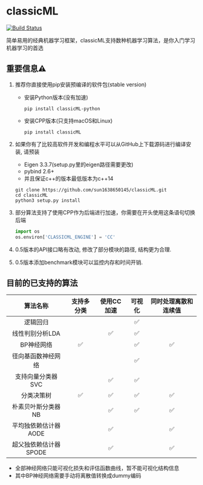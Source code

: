 # classicML 
[![Build Status](https://travis-ci.com/sun1638650145/classicML.svg?branch=master)](https://travis-ci.com/sun1638650145/classicML)

简单易用的经典机器学习框架，classicML支持数种机器学习算法，是你入门学习机器学习的首选

## 重要信息⚠️

1. 推荐你直接使用pip安装预编译的软件包(stable version)

   * 安装Python版本(没有加速)

     ```shell
     pip install classicML-python
     ```

   * 安装CPP版本(只支持macOS和Linux)

     ```shell
     pip install classicML
     ```

2. 如果你有了比较高软件开发和编程水平可以从GitHub上下载源码进行编译安装, 请预装

   * Eigen 3.3.7(setup.py里的eigen路径需要更改)
   * pybind 2.6+
   * 并且保证c++的版本最低版本为c++14

   ```shell
   git clone https://github.com/sun1638650145/classicML.git
   cd classicML
   python3 setup.py install
   ```

3. 部分算法支持了使用CPP作为后端进行加速，你需要在开头使用这条语句切换后端

   ```python
   import os
   os.environ['CLASSICML_ENGINE'] = 'CC'
   ```

4. 0.5版本的API接口略有改动, 修改了部分模块的路径, 结构更为合理.

5. 0.5版本添加benchmark模块可以监控内存和时间开销.

## 目前的已支持的算法

|      算法名称      | 支持多分类 | 使用CC加速 | 可视化 |      同时处理离散和连续值      |
| :----------------: | :--------: | :--------: | :----: | :----------------------------: |
|      逻辑回归      |            |            |   ✅    |                                |
|  线性判别分析LDA   |            |     ✅      |   ✅    |                                |
|     BP神经网络     |     ✅      |            |   ✅    | ✅ |
| 径向基函数神经网络 |            |            |   ✅    |                                |
| 支持向量分类器SVC  |            |     ✅      |   ✅    |                                |
|     分类决策树     |     ✅      |     ✅      |   ✅    |               ✅                |
| 朴素贝叶斯分类器NB |            |     ✅      | ✅ |               ✅                |
| 平均独依赖估计器AODE | | ✅ | | ✅ |
| 超父独依赖估计器SPODE | | ✅ | | ✅ |

* 全部神经网络只能可视化损失和评估函数曲线，暂不能可视化结构信息
* 其中BP神经网络需要手动将离散值转换成dummy编码